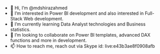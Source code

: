 - 👋 Hi, I’m @mdshirazahmed
- 👀 I’m interested in Power BI development and also interested in Full- Stack Web development.
- 🌱 I’m currently learning Data Analyst technologies and Business statistics.
- 💞️ I’m looking to collaborate on Power BI templates, advanced DAX functions and more in development. 
- 📫 How to reach me, reach out via Skype id: live:e43b3ae8f0908afb

<!---
mdshirazahmed/mdshirazahmed is a ✨ special ✨ repository because its `README.md` (this file) appears on your GitHub profile.
You can click the Preview link to take a look at your changes.
--->
